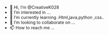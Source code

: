 - 👋 Hi, I’m @CreativeK028
- 👀 I’m interested in ...
- 🌱 I’m currently learning .Html,java,python ,css..
- 💞️ I’m looking to collaborate on ...
- 📫 How to reach me ...

<!---
CreativeK028/CreativeK028 is a ✨ special ✨ repository because its `README.md` (this file) appears on your GitHub profile.
You can click the Preview link to take a look at your changes.
--->
